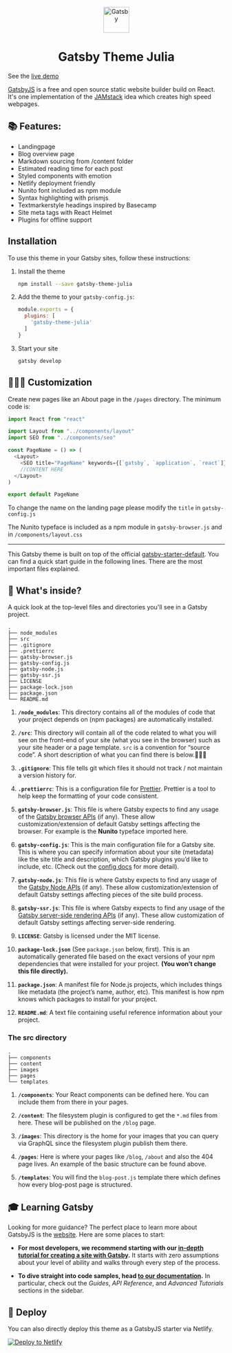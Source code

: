 <p align="center">
  <a href="https://www.gatsbyjs.org">
    <img alt="Gatsby" src="https://www.gatsbyjs.org/monogram.svg" width="60" />
  </a>
</p>
<h1 align="center">
  Gatsby Theme Julia
</h1>

See the [live demo](https://gatsby-theme-julia.netlify.com)

[GatsbyJS](https://www.gatsbyjs.org/) is a free and open source static website builder build on React. It's one implementation of the [JAMstack](https://jamstack.org/) idea which creates high speed webpages.

## 📚 Features:
* Landingpage
* Blog overview page
* Markdown sourcing from /content folder
* Estimated reading time for each post
* Styled components with emotion
* Netlify deployment friendly
* Nunito font included as npm module
* Syntax highlighting with prismjs
* Textmarkerstyle headings inspired by Basecamp
* Site meta tags with React Helmet
* Plugins for offline support

## Installation

To use this theme in your Gatsby sites, follow these instructions:

1.  Install the theme
    ```sh
    npm install --save gatsby-theme-julia
    ```

2.  Add the theme to your `gatsby-config.js`:
    ```js
    module.exports = {
      plugins: [
        'gatsby-theme-julia'
      ]
    }
    ```

3.  Start your site
    ```sh
    gatsby develop
    ```

## 👨🏻‍💻 Customization

Create new pages like an About page in the `/pages` directory.
The minimum code is: 

```js
import React from "react"

import Layout from "../components/layout"
import SEO from "../components/seo"

const PageName = () => (
  <Layout>
    <SEO title="PageName" keywords={[`gatsby`, `application`, `react`]} />
    //CONTENT HERE
  </Layout>
)

export default PageName
```

To change the name on the landing page please modify the `title` in `gatsby-config.js`

The Nunito typeface is included as a npm module in `gatsby-browser.js` and in `/components/layout.css`

___

This Gatsby theme is built on top of the official [gatsby-starter-default](https://github.com/gatsbyjs/gatsby-starter-default). You can find a quick start guide in the following lines. There are the most important files explained.

## 🧐 What's inside?

A quick look at the top-level files and directories you'll see in a Gatsby project.

    .
    ├── node_modules
    ├── src
    ├── .gitignore
    ├── .prettierrc
    ├── gatsby-browser.js
    ├── gatsby-config.js
    ├── gatsby-node.js
    ├── gatsby-ssr.js
    ├── LICENSE
    ├── package-lock.json
    ├── package.json
    └── README.md

1.  **`/node_modules`**: This directory contains all of the modules of code that your project depends on (npm packages) are automatically installed.

2.  **`/src`**: This directory will contain all of the code related to what you will see on the front-end of your site (what you see in the browser) such as your site header or a page template. `src` is a convention for “source code”. A short description of what you can find there is below.👨🏻‍💻

3.  **`.gitignore`**: This file tells git which files it should not track / not maintain a version history for.

4.  **`.prettierrc`**: This is a configuration file for [Prettier](https://prettier.io/). Prettier is a tool to help keep the formatting of your code consistent.

5.  **`gatsby-browser.js`**: This file is where Gatsby expects to find any usage of the [Gatsby browser APIs](https://www.gatsbyjs.org/docs/browser-apis/) (if any). These allow customization/extension of default Gatsby settings affecting the browser. For example is the **Nunito** typeface imported here.

6.  **`gatsby-config.js`**: This is the main configuration file for a Gatsby site. This is where you can specify information about your site (metadata) like the site title and description, which Gatsby plugins you’d like to include, etc. (Check out the [config docs](https://www.gatsbyjs.org/docs/gatsby-config/) for more detail).

7.  **`gatsby-node.js`**: This file is where Gatsby expects to find any usage of the [Gatsby Node APIs](https://www.gatsbyjs.org/docs/node-apis/) (if any). These allow customization/extension of default Gatsby settings affecting pieces of the site build process.

8.  **`gatsby-ssr.js`**: This file is where Gatsby expects to find any usage of the [Gatsby server-side rendering APIs](https://www.gatsbyjs.org/docs/ssr-apis/) (if any). These allow customization of default Gatsby settings affecting server-side rendering.

9.  **`LICENSE`**: Gatsby is licensed under the MIT license.

10. **`package-lock.json`** (See `package.json` below, first). This is an automatically generated file based on the exact versions of your npm dependencies that were installed for your project. **(You won’t change this file directly).**

11. **`package.json`**: A manifest file for Node.js projects, which includes things like metadata (the project’s name, author, etc). This manifest is how npm knows which packages to install for your project.

12. **`README.md`**: A text file containing useful reference information about your project.

### The src directory

    .
    ├── components
    ├── content
    ├── images
    ├── pages
    └── templates

1. **`/components`**: Your React components can be defined here. You can include them from there in your pages.

2. **`/content`**: The filesystem plugin is configured to get the `*.md` files from here. These will be published on the `/blog` page.

3. **`/images`**: This directory is the home for your images that you can query via GraphQL since the filesystem plugin publish them there.

4. **`/pages`**: Here is where your pages like `/blog`, `/about` and also the 404 page lives. An example of the basic structure can be found above.

5. **`/templates`**: You will find the `blog-post.js` template there which defines how every blog-post page is structured.

## 🎓 Learning Gatsby

Looking for more guidance? The perfect place to learn more about GatsbyJS is the [website](https://www.gatsbyjs.org/). Here are some places to start:

- **For most developers, we recommend starting with our [in-depth tutorial for creating a site with Gatsby](https://www.gatsbyjs.org/tutorial/).** It starts with zero assumptions about your level of ability and walks through every step of the process.

- **To dive straight into code samples, head [to our documentation](https://www.gatsbyjs.org/docs/).** In particular, check out the _Guides_, _API Reference_, and _Advanced Tutorials_ sections in the sidebar.

## 💫 Deploy

You can also directly deploy this theme as a GatsbyJS starter via Netlify.

[![Deploy to Netlify](https://www.netlify.com/img/deploy/button.svg)](https://app.netlify.com/start/deploy?repository=https://github.com/niklasmtj/gatsby-starter-julia)